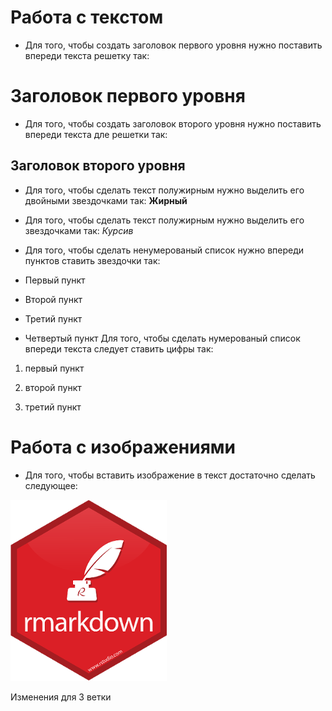 # Работа с текстом
* Для того, чтобы создать заголовок первого уровня  нужно поставить впереди текста решетку так: 
# Заголовок первого уровня
* Для того, чтобы создать заголовок второго уровня нужно поставить впереди текста дле решетки так: 
## Заголовок второго уровня

* Для того, чтобы сделать текст полужирным нужно выделить его двойными звездочками так: **Жирный**

* Для того, чтобы сделать текст полужирным нужно выделить его звездочками так: *Курсив*

* Для того, чтобы сделать ненумерованый список нужно впереди пунктов ставить звездочки так:
* Первый пункт
* Второй пункт
* Третий пункт
* Четвертый пункт
Для того, чтобы сделать нумерованый список впереди текста следует ставить цифры так:

1. первый пункт

2. второй пункт

3. третий пункт

# Работа с изображениями
* Для того, чтобы вставить изображение в текст достаточно сделать следующее: 

![image](markdown.png)

Изменения для 3 ветки